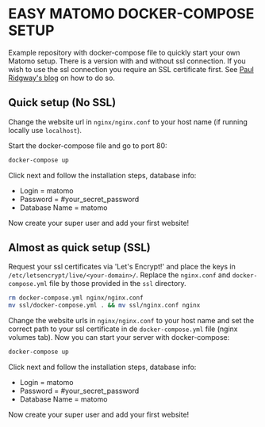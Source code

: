# EASY MATOMO DOCKER-COMPOSE SETUP
Example repository with docker-compose file to quickly start your own Matomo setup. There is a version with and without ssl connection. If you wish to use the ssl connection you require an SSL certificate first. See [Paul Ridgway's blog](https://blockdev.io/quick-and-easy-lets-encrypt-certificates-using-docker/) on how to do so.

## Quick setup (No SSL)
Change the website url in `nginx/nginx.conf` to your host name (if running locally use `localhost`).

Start the docker-compose file and go to port 80:

```bash
docker-compose up
```

Click next and follow the installation steps, database info:

* Login = matomo
* Password = #your_secret_password
* Database Name = matomo

Now create your super user and add your first website!

## Almost as quick setup (SSL)
Request your ssl certificates via 'Let's Encrypt!' and place the keys in `/etc/letsencrypt/live/<your-domain>/`.
Replace the `nginx.conf` and `docker-compose.yml` file by those provided in the `ssl` directory.

```bash
rm docker-compose.yml nginx/nginx.conf
mv ssl/docker-compose.yml . && mv ssl/nginx.conf nginx
```

Change the website urls in `nginx/nginx.conf` to your host name and set the correct path to your ssl certificate in de `docker-compose.yml` file (nginx volumes tab). Now you can start your server with docker-compose:

```bash
docker-compose up
```

Click next and follow the installation steps, database info:

* Login = matomo
* Password = #your_secret_password
* Database Name = matomo

Now create your super user and add your first website!
